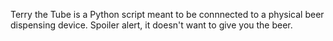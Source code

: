 Terry the Tube is a Python script meant to be connnected to a physical beer dispensing device. Spoiler alert, it doesn't want to give you the beer.
